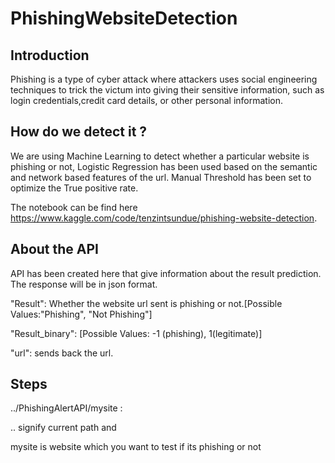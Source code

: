 # PhishingWebsiteDetection

## Introduction
Phishing is a type of cyber attack where attackers uses social engineering techniques to trick the victum into giving their sensitive information, such as login credentials,credit card details, or other personal information.

## How do we detect it ?
We are using Machine Learning to detect whether a particular website is phishing or not, Logistic Regression has been used based on the semantic and network based features of the url. Manual Threshold has been set to optimize the True positive rate.

The notebook can be find here https://www.kaggle.com/code/tenzintsundue/phishing-website-detection.

## About the API
API has been created here that give information about the result prediction. The response will be in json format.

"Result": Whether the website url sent is phishing or not.[Possible Values:"Phishing", "Not Phishing"]

"Result_binary": [Possible Values: -1 (phishing), 1(legitimate)]

"url": sends back the url.
## Steps
../PhishingAlertAPI/mysite :

.. signify current path and 

mysite is website which you want to test if its phishing or not
